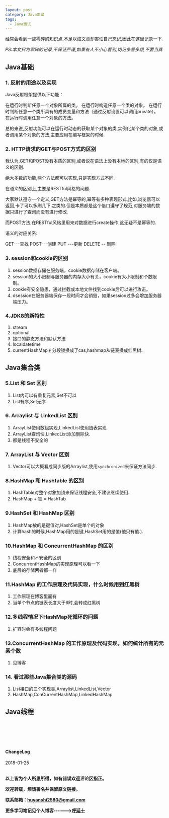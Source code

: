 ```yaml
---
layout: post
category: Java面试
tags:
  - Java面试
---
```


经常会看到一些零碎的知识点,不足以成文章却害怕自己忘记,因此在这里记录一下.

*PS:本文只为零碎的记录,不保证严谨,如果有人不小心看到,切记多看多想,不要当真*

## Java基础

### 1. 反射的用途以及实现

Java反射框架提供以下功能：

在运行时判断任意一个对象所属的类。
在运行时构造任意一个类的对象。
在运行时判断任意一个类所具有的成员变量和方法（通过反射设置可以调用private）。
在运行时调用任意一个对象的方法。


总的来说,反射功能可以在运行时动态的获取某个对象的类,实例化某个类的对象,或者调用某个对象的方法,主要应用在编写框架的时候.


### 2. HTTP请求的GET与POST方式的区别

我认为,GET和POST没有本质的区别,或者说在语法上没有本地的区别,有的仅是语义的区别.

绝大多数的功能,两个方法都可以实现,只是实现方式不同.

在语义的区别上,主要是RESTful风格的问题.

大家默认遵守一个定义,GET方法是幂等的,幂等有多种表现形式,比如,浏览器可以返回,卡了可以多刷几下.之类的.但是本质都是这个借口遵守了规范,对服务端的数据只进行了查询而没有进行修改.

而POST方法,在RESTful风格里用来对数据进行create操作,这无疑不是幂等的.

语义的对应关系:

GET---查找
POST---创建
PUT ---更新
DELETE -- 删除

### 3. session和cookie的区别

1. session数据存储在服务端，cookie数据存储在客户端。
2. session的大小限制与服务器的内存大小有关，cookie有大小限制和个数限制。
3. cookie有安全隐患，通过拦截或本地文件找到cookie后可以进行攻击。
4. dsession在服务器端保存一段时间才会销毁，如果session过多会增加服务器端压力。

### 4.JDK8的新特性

1. stream
2. optional
3. 接口的静态方法和默认方法
4. localdatetime
5. currentHashMap￡分段锁换成了cas,hashmap从链表换成红黑树.

## Java集合类

### 5.List 和 Set 区别

1. List内可以有重复元素,Set不可以
2. List有序,Set无序


### 6. Arraylist 与 LinkedList 区别

1. ArrayList使用数组实现,LinkedList使用链表实现
2. ArrayList查询快,LinkedList添加删除快.
3. 都是线程不安全的

### 7. ArrayList 与 Vector 区别

1. Vector可以大概看成同步版的Arraylist,使用`synchronized`来保证方法同步.

### 8.HashMap 和 Hashtable 的区别

1. HashTable对整个对象加锁来保证线程安全,不建议继续使用.
2. HashMap + 锁 = HashTab

### 9.HashSet 和 HashMap 区别

1. HashMap放的是键值对,HashSet是单个的对象
2. 计算hash的时候,HashMap用的是键,HashSet用的是值(他只有值.).

### 10.HashMap 和 ConcurrentHashMap 的区别

1. 线程安全和不安全的区别
2. ConcurrentHashMap的实现原理可以看一下
3. 底层的存储两者都一样

### 11.HashMap 的工作原理及代码实现，什么时候用到红黑树

1. 工作原理在博客里面有
2. 当单个节点的链表长度大于6时,会转成红黑树

### 12.多线程情况下HashMap死循环的问题

1. 扩容时会有多线程问题

### 13.ConcurrentHashMap 的工作原理及代码实现，如何统计所有的元素个数

1. 见博客

### 14. 看过那些Java集合类的源码

1. List接口的三个实现类,Arraylist,LinkedList,Vector
2. HashMap,ConCurrentHashMap,LinkedHashMap


## Java线程




<br>
<br>
<br>
<br>
<h4>ChangeLog</h4>
2018-01-25   
<br>
<br>


**以上皆为个人所思所得，如有错误欢迎评论区指正。**

**欢迎转载，烦请署名并保留原文链接。**

**联系邮箱：huyanshi2580@gmail.com**

**更多学习笔记见个人博客------><a href="{{ site.baseurl }}/">呼延十</a>**
